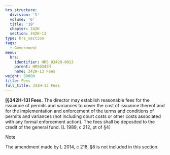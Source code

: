 ```yaml
---
hrs_structure:
  division: '1'
  volume: '6'
  title: '19'
  chapter: 342H
  section: 342H-13
type: hrs_section
tags:
  - Government
menu:
  hrs:
    identifier: HRS_0342H-0013
    parent: HRS0342H
    name: 342H-13 Fees
weight: 80080
title: Fees
full_title: 342H-13 Fees
---
```

**[§342H-13] Fees.** The director may establish reasonable fees for the issuance of permits and variances to cover the cost of issuance thereof and for the implementation and enforcement of the terms and conditions of permits and variances (not including court costs or other costs associated with any formal enforcement action). The fees shall be deposited to the credit of the general fund. [L 1989, c 212, pt of §4]

Note

The amendment made by L 2014, c 218, §8 is not included in this section.